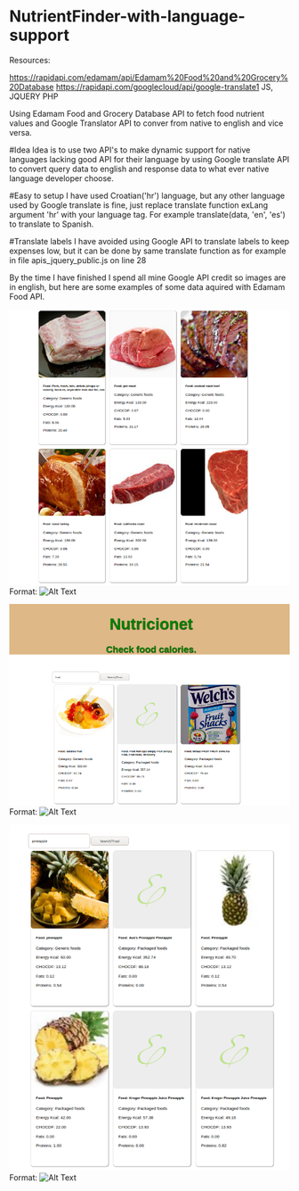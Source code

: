 # NutrientFinder-with-language-support

Resources:

https://rapidapi.com/edamam/api/Edamam%20Food%20and%20Grocery%20Database
https://rapidapi.com/googlecloud/api/google-translate1
JS, JQUERY
PHP


Using Edamam Food and Grocery Database API to fetch food nutrient values and Google Translator API to conver from native to english and vice versa.

#Idea
Idea is to use two API's to make dynamic support for native languages lacking good API for their language by using Google translate API
to convert query data to english and response data to what ever native language developer choose.

#Easy to setup
I have used Croatian('hr') language, but any other language used by Google translate is fine,
just replace translate function exLang argument 'hr'  with your language tag.
For example translate(data, 'en', 'es') to translate to Spanish.

#Translate labels
I have avoided using Google API to translate labels to keep expenses low, but it can be done
by same translate function as for example in file apis_jquery_public.js on line 28



By the time I have finished I spend all mine Google API credit so images are in english, but here are some examples of some data aquired with
Edamam Food  API.


![GitHub Logo](/images/1.png)
Format: ![Alt Text](url)

![GitHub Logo](/images/2.png)
Format: ![Alt Text](url)

![GitHub Logo](/images/3.png)
Format: ![Alt Text](url)
